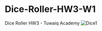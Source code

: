 # Dice-Roller-HW3-W1
Dice Roller HW3 - Tuwaiq Academy
![Dice1](https://user-images.githubusercontent.com/109922953/182822169-60da169b-8b1a-41e7-8119-c2ddc42604f2.png)

